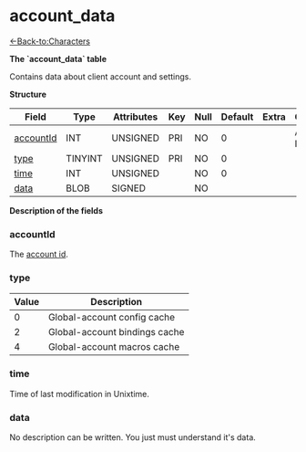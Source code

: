 # account\_data

[<-Back-to:Characters](database-characters.md)

**The \`account\_data\` table**

Contains data about client account and settings.

**Structure**

| Field          | Type    | Attributes | Key | Null | Default | Extra | Comment            |
| -------------- | ------- | ---------- | --- | ---- | ------- | ----- | ------------------ |
| [accountId][1] | INT     | UNSIGNED   | PRI | NO   | 0       |       | Account Identifier |
| [type][2]      | TINYINT | UNSIGNED   | PRI | NO   | 0       |       |                    |
| [time][3]      | INT     | UNSIGNED   |     | NO   | 0       |       |                    |
| [data][4]      | BLOB    | SIGNED     |     | NO   |         |       |                    |

[1]: #accountid
[2]: #type
[3]: #time
[4]: #data

**Description of the fields**

### accountId

The [account id](account#id).

### type

| Value | Description                   |
| ----- | ----------------------------- |
| 0     | Global-account config cache   |
| 2     | Global-account bindings cache |
| 4     | Global-account macros cache   |

### time

Time of last modification in Unixtime.

### data

No description can be written. You just must understand it's data.
